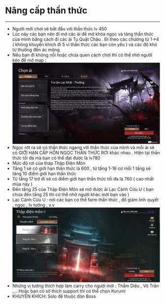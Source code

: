 # Nâng cấp thần thức

---
  - Người mới chơi sẽ bắt đầu với thần thức lv 450
  - Lúc này các bạn nên đi mở các ải để mở khóa ngọc và tăng thần thức của mình bằng cách đi các ải Tụ Quật Châu . Đi theo các chương từ 1->4 ( không khuyến khích đi 5 vì thần thức các bạn còn yếu ) và các độ khó từ thường đến ác mộng
  - Nếu bạn đi không nổi hoặc chưa quen cách chơi thì có thể nhờ người kéo để mở map :
  ![Figure 1: tuquatchau](tuquatchau.jpg)
  - Ngọc rớt ra sẽ có thần thức ngang với thần thức của mình và mỗi ải sẽ có GIỚI HẠN CẤP HỒN NGỌC THẦN THỨC RƠI khác nhau . HIện tại thần thức tối đa mà bạn có thể đạt được là lv780
  - Mức độ rơi của tháp Thập Điện Môn
  - Tầng 1 sẽ có giới hạn thần thức là 600 , từ tầng 1-16 cứ mỗi 1 tầng sẽ tăng 10 điểm giới hạn thần thức
  - Từ tầng 17 trở đi sẽ  có điểm giới hạn thần thức tối đa là 760 ( cao nhất mùa này )
  - Đến tầng 25 của Thập Điện Môn sẽ mở được ải Lạc Cảnh Cửu U (  bạn chưa đến tầng 25 thì có thể nhờ người khác mời bạn vào )
  - Lạc Cảnh Cửu U : nơi các bạn có thể farm thần thức , đồ giám linh quyết , ngọc , lv tướng , v.v
  ![Figure 2: 9u](9u.jpg)
  - Những vị tướng thích hợp làm carry cho người mới : Thẩm Diệu , Vô Trần  ,… Hoặc bạn có sở thích support thì có thể chọn Kurumi
  - KHUYẾN KHÍCH: Solo để thuộc đòn Boss


